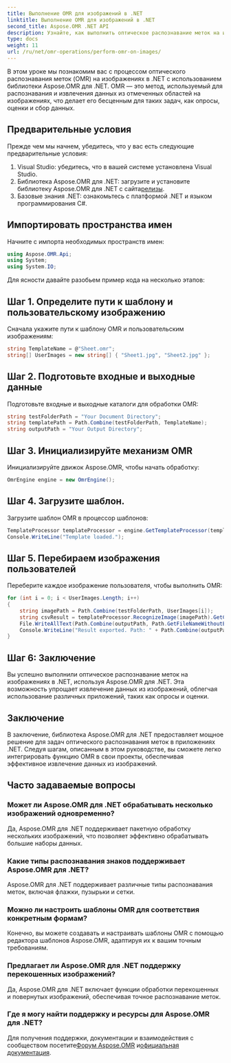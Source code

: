 ```yaml
---
title: Выполнение OMR для изображений в .NET
linktitle: Выполнение OMR для изображений в .NET
second_title: Aspose.OMR .NET API
description: Узнайте, как выполнить оптическое распознавание меток на изображениях в .NET с помощью Aspose.OMR для .NET. Оптимизируйте извлечение данных из форм на основе изображений!
type: docs
weight: 11
url: /ru/net/omr-operations/perform-omr-on-images/
---
```

В этом уроке мы познакомим вас с процессом оптического распознавания меток (OMR) на изображениях в .NET с использованием библиотеки Aspose.OMR для .NET. OMR — это метод, используемый для распознавания и извлечения данных из отмеченных областей на изображениях, что делает его бесценным для таких задач, как опросы, оценки и сбор данных.
## Предварительные условия
Прежде чем мы начнем, убедитесь, что у вас есть следующие предварительные условия:
1. Visual Studio: убедитесь, что в вашей системе установлена Visual Studio.
2.  Библиотека Aspose.OMR для .NET: загрузите и установите библиотеку Aspose.OMR для .NET с сайта[релизы](https://releases.aspose.com/omr/net/).
3. Базовые знания .NET: ознакомьтесь с платформой .NET и языком программирования C#.
## Импортировать пространства имен
Начните с импорта необходимых пространств имен:
```csharp
using Aspose.OMR.Api;
using System;
using System.IO;
```
Для ясности давайте разобьем пример кода на несколько этапов:
## Шаг 1. Определите пути к шаблону и пользовательскому изображению
Сначала укажите пути к шаблону OMR и пользовательским изображениям:
```csharp
string TemplateName = @"Sheet.omr";
string[] UserImages = new string[] { "Sheet1.jpg", "Sheet2.jpg" };
```
## Шаг 2. Подготовьте входные и выходные данные
Подготовьте входные и выходные каталоги для обработки OMR:
```csharp
string testFolderPath = "Your Document Directory";
string templatePath = Path.Combine(testFolderPath, TemplateName);
string outputPath = "Your Output Directory";
```
## Шаг 3. Инициализируйте механизм OMR
Инициализируйте движок Aspose.OMR, чтобы начать обработку:
```csharp
OmrEngine engine = new OmrEngine();
```
## Шаг 4. Загрузите шаблон.
Загрузите шаблон OMR в процессор шаблонов:
```csharp
TemplateProcessor templateProcessor = engine.GetTemplateProcessor(templatePath);
Console.WriteLine("Template loaded.");
```
## Шаг 5. Перебираем изображения пользователей
Переберите каждое изображение пользователя, чтобы выполнить OMR:
```csharp
for (int i = 0; i < UserImages.Length; i++)
{
    string imagePath = Path.Combine(testFolderPath, UserImages[i]);
    string csvResult = templateProcessor.RecognizeImage(imagePath).GetCsv();
    File.WriteAllText(Path.Combine(outputPath, Path.GetFileNameWithoutExtension(UserImages[i]) + ".csv"), csvResult);
    Console.WriteLine("Result exported. Path: " + Path.Combine(outputPath, Path.GetFileNameWithoutExtension(UserImages[i]) + ".csv"));
}
```
## Шаг 6: Заключение
Вы успешно выполнили оптическое распознавание меток на изображениях в .NET, используя Aspose.OMR для .NET. Эта возможность упрощает извлечение данных из изображений, облегчая использование различных приложений, таких как опросы и оценки.
## Заключение
В заключение, библиотека Aspose.OMR для .NET предоставляет мощное решение для задач оптического распознавания меток в приложениях .NET. Следуя шагам, описанным в этом руководстве, вы сможете легко интегрировать функцию OMR в свои проекты, обеспечивая эффективное извлечение данных из изображений.
## Часто задаваемые вопросы
### Может ли Aspose.OMR для .NET обрабатывать несколько изображений одновременно?
Да, Aspose.OMR для .NET поддерживает пакетную обработку нескольких изображений, что позволяет эффективно обрабатывать большие наборы данных.
### Какие типы распознавания знаков поддерживает Aspose.OMR для .NET?
Aspose.OMR для .NET поддерживает различные типы распознавания меток, включая флажки, пузырьки и сетки.
### Можно ли настроить шаблоны OMR для соответствия конкретным формам?
Конечно, вы можете создавать и настраивать шаблоны OMR с помощью редактора шаблонов Aspose.OMR, адаптируя их к вашим точным требованиям.
### Предлагает ли Aspose.OMR для .NET поддержку перекошенных изображений?
Да, Aspose.OMR для .NET включает функции обработки перекошенных и повернутых изображений, обеспечивая точное распознавание меток.
### Где я могу найти поддержку и ресурсы для Aspose.OMR для .NET?
 Для получения поддержки, документации и взаимодействия с сообществом посетите[Форум Aspose.OMR](https://forum.aspose.com/c/omr/38) и[официальная документация](https://reference.aspose.com/omr/net/).